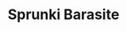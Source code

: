 ---
slug: sprunki-barasite-1863
title: Sprunki Barasite
description: "Sprunki Barasite is an exciting online game. Play for free directly in your browser!"
icon: /images/popular_mods/Sprunki Barasite.png
url: https://wowtbc.net/sprunkin/barasite/index.html
previewImage: /images/popular_mods/Sprunki Barasite.png
type: popular mods

# SEO配置
seo:
  title: "Sprunki Barasite - Play Free Online Game | Fun Browser Games"
  description: "Sprunki Barasite - Play this fun online game for free in your browser. No download required!"
  ogImage: "/images/popular_mods/Sprunki Barasite.png"
  keywords: "sprunki-barasite-1863, online game, browser game, free game, popular mods game, play online"

videoUrls:
  - https://www.youtube.com/embed/example1
  - https://www.youtube.com/embed/example2

whyPlay:
  title: "Why Play Sprunki Barasite?"
  items:
    - "Immersive Gameplay: Sprunki Barasite offers an engaging and immersive gaming experience that will keep you entertained for hours"
    - "Challenging Levels: Test your skills with increasingly difficult challenges and obstacles"
    - "Beautiful Graphics: Enjoy stunning visuals and smooth animations that bring the game world to life"
    - "Regular Updates: New content and features are added regularly to keep the game fresh and exciting"
    - "Free to Play: Experience all the fun without spending a penny"
    - "Community Features: Connect with other players, share strategies, and compete for high scores"
    - "Cross-Platform: Play on any device with a web browser, no downloads required"

features:
  title: "Key Features of Sprunki Barasite"
  image: "/images/popular_mods/Sprunki Barasite.png"
  items:
    - "Intuitive Controls: Easy to learn controls make Sprunki Barasite accessible for players of all skill levels"
    - "Multiple Game Modes: Enjoy various gameplay options that provide different challenges and experiences"
    - "Character Customization: Personalize your gaming experience with unique characters and items"
    - "Achievement System: Complete special tasks to earn rewards and recognition"
    - "Leaderboards: Compete with players worldwide and see who can achieve the highest scores"

characteristics:
  title: "Game Characteristics"
  image: "/images/popular_mods/Sprunki Barasite.png"
  items:
    - "Genre: Popular mods game with elements of strategy and skill"
    - "Difficulty: Suitable for both casual gamers and those seeking a challenge"
    - "Play Time: Quick sessions or extended gameplay, depending on your preference"
    - "Art Style: Vibrant and engaging visuals that enhance the gaming experience"
    - "Sound Design: Immersive audio that complements the gameplay perfectly"

info: "Sprunki Barasite is an exciting online game that offers players a unique and engaging gaming experience. With its intuitive controls, stunning visuals, and challenging gameplay, Sprunki Barasite provides hours of entertainment for players of all ages and skill levels. Whether you're looking for a quick gaming session during a break or an extended play session, Sprunki Barasite delivers an immersive experience that will keep you coming back for more. The game features multiple levels of increasing difficulty, ensuring that players are constantly challenged as they progress. With regular updates adding new content and features, Sprunki Barasite remains fresh and exciting, providing endless entertainment options for its growing community of players."

howToPlayIntro: "Welcome to Sprunki Barasite! This guide will walk you through the basics and help you master the game. Whether you're a beginner or looking to improve your skills, these tips and instructions will enhance your gaming experience."

howToPlaySteps:
  - title: "Getting Started"
    description: "Begin your Sprunki Barasite adventure by familiarizing yourself with the controls. Use your keyboard or mouse to navigate through the game interface. The tutorial will guide you through the basic mechanics and help you understand the objectives."
  - title: "Understanding the Objectives"
    description: "In Sprunki Barasite, your main goal is to progress through levels by completing specific objectives. Each level presents unique challenges that require different strategies and approaches."
  - title: "Mastering the Controls"
    description: "Practice using the controls to improve your precision and reaction time. Sprunki Barasite requires quick reflexes and strategic thinking to overcome obstacles and defeat opponents."
  - title: "Utilizing Power-ups"
    description: "Collect power-ups throughout the game to enhance your abilities and overcome difficult challenges. Each power-up offers unique advantages that can be crucial for success."
  - title: "Developing Strategies"
    description: "As you progress in Sprunki Barasite, develop effective strategies for different scenarios. Analyze patterns, anticipate challenges, and adapt your approach to maximize your performance."

faq:
  title: "Frequently Asked Questions about Sprunki Barasite"
  items:
    - question: "Is Sprunki Barasite free to play?"
      answer: "Yes, Sprunki Barasite is completely free to play directly in your web browser. No downloads or purchases are required to enjoy the full game experience."
    - question: "Can I play Sprunki Barasite on mobile devices?"
      answer: "Yes, Sprunki Barasite is optimized for both desktop and mobile play. You can enjoy the game on any device with a web browser and internet connection."
    - question: "Are there any in-game purchases?"
      answer: "While Sprunki Barasite is free to play, there may be optional in-game purchases available for cosmetic items or additional features that don't affect core gameplay."
    - question: "How often is Sprunki Barasite updated?"
      answer: "The developers regularly update Sprunki Barasite with new content, features, and improvements based on player feedback and game performance."
    - question: "Can I play Sprunki Barasite offline?"
      answer: "Currently, Sprunki Barasite requires an internet connection to play as it's a browser-based online game."
    - question: "Is Sprunki Barasite suitable for children?"
      answer: "Yes, Sprunki Barasite is designed to be family-friendly and suitable for players of all ages."
    - question: "How do I report bugs or issues?"
      answer: "If you encounter any problems while playing Sprunki Barasite, you can report them through the game's support page or contact the developers directly through their website."
    - question: "Still Have Questions?"
      answer: "If you have additional questions about Sprunki Barasite that aren't covered in this FAQ, please visit our support center or contact our customer service team for assistance."
---